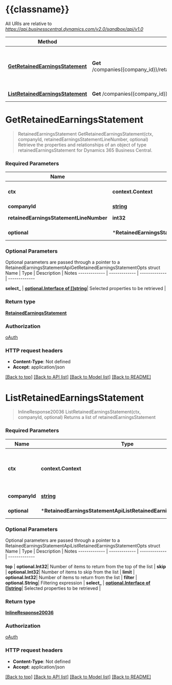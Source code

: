 # {{classname}}

All URIs are relative to *https://api.businesscentral.dynamics.com/v2.0/sandbox/api/v1.0*

Method | HTTP request | Description
------------- | ------------- | -------------
[**GetRetainedEarningsStatement**](RetainedEarningsStatementApi.md#GetRetainedEarningsStatement) | **Get** /companies({company_id})/retainedEarningsStatement({retainedEarningsStatement_lineNumber}) | Retrieve the properties and relationships of an object of type retainedEarningsStatement for Dynamics 365 Business Central.
[**ListRetainedEarningsStatement**](RetainedEarningsStatementApi.md#ListRetainedEarningsStatement) | **Get** /companies({company_id})/retainedEarningsStatement | Returns a list of retainedEarningsStatement

# **GetRetainedEarningsStatement**
> RetainedEarningsStatement GetRetainedEarningsStatement(ctx, companyId, retainedEarningsStatementLineNumber, optional)
Retrieve the properties and relationships of an object of type retainedEarningsStatement for Dynamics 365 Business Central.

### Required Parameters

Name | Type | Description  | Notes
------------- | ------------- | ------------- | -------------
 **ctx** | **context.Context** | context for authentication, logging, cancellation, deadlines, tracing, etc.
  **companyId** | [**string**](.md)| id for company | 
  **retainedEarningsStatementLineNumber** | **int32**| lineNumber for retainedEarningsStatement | 
 **optional** | ***RetainedEarningsStatementApiGetRetainedEarningsStatementOpts** | optional parameters | nil if no parameters

### Optional Parameters
Optional parameters are passed through a pointer to a RetainedEarningsStatementApiGetRetainedEarningsStatementOpts struct
Name | Type | Description  | Notes
------------- | ------------- | ------------- | -------------


 **select_** | [**optional.Interface of []string**](string.md)| Selected properties to be retrieved | 

### Return type

[**RetainedEarningsStatement**](retainedEarningsStatement.md)

### Authorization

[oAuth](../README.md#oAuth)

### HTTP request headers

 - **Content-Type**: Not defined
 - **Accept**: application/json

[[Back to top]](#) [[Back to API list]](../README.md#documentation-for-api-endpoints) [[Back to Model list]](../README.md#documentation-for-models) [[Back to README]](../README.md)

# **ListRetainedEarningsStatement**
> InlineResponse20036 ListRetainedEarningsStatement(ctx, companyId, optional)
Returns a list of retainedEarningsStatement

### Required Parameters

Name | Type | Description  | Notes
------------- | ------------- | ------------- | -------------
 **ctx** | **context.Context** | context for authentication, logging, cancellation, deadlines, tracing, etc.
  **companyId** | [**string**](.md)| id for company | 
 **optional** | ***RetainedEarningsStatementApiListRetainedEarningsStatementOpts** | optional parameters | nil if no parameters

### Optional Parameters
Optional parameters are passed through a pointer to a RetainedEarningsStatementApiListRetainedEarningsStatementOpts struct
Name | Type | Description  | Notes
------------- | ------------- | ------------- | -------------

 **top** | **optional.Int32**| Number of items to return from the top of the list | 
 **skip** | **optional.Int32**| Number of items to skip from the list | 
 **limit** | **optional.Int32**| Number of items to return from the list | 
 **filter** | **optional.String**| Filtering expression | 
 **select_** | [**optional.Interface of []string**](string.md)| Selected properties to be retrieved | 

### Return type

[**InlineResponse20036**](inline_response_200_36.md)

### Authorization

[oAuth](../README.md#oAuth)

### HTTP request headers

 - **Content-Type**: Not defined
 - **Accept**: application/json

[[Back to top]](#) [[Back to API list]](../README.md#documentation-for-api-endpoints) [[Back to Model list]](../README.md#documentation-for-models) [[Back to README]](../README.md)

